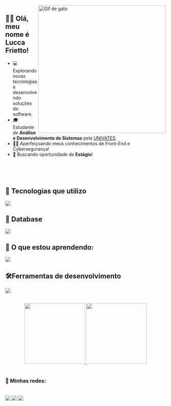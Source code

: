 <img src="https://raw.githubusercontent.com/JoeyBling/JoeyBling/master/pic/pusheencode.gif" alt="Gif de gato" min-width="400px" max-width="400px" width="400px" align="right">

## 👋🏻 Olá, meu nome é <strong>Lucca Frietto!</strong>

- 💻 Explorando novas tecnologias e desenvolvendo soluções de software.
- 🎓 Estudante de **Análise e Desenvolvimento de Sistemas** pela <a href="https://www.univates.br/">UNIVATES</a>.
- 👨‍💻 Aperfeiçoando meus conhecimentos de Front-End e Cybersegurança!
- 💼 Buscando oportunidade de **Estágio**!

<br>
<br>
<br>

## 🚀 Tecnologias que utilizo

<p align="left">
  <a href="https://skillicons.dev">
    <img src="https://skillicons.dev/icons?i=html,css,js,java,python,nodejs,sass,ts" />
  </a>
</p>

## 💾 Database

<p align="left">
  <a href="https://skillicons.dev">
    <img src="https://skillicons.dev/icons?i=mysql,postgres" />
  </a>
</p>

## 📖 O que estou aprendendo:
<p align="left">
  <a href="https://skillicons.dev">
    <img src="https://skillicons.dev/icons?i=react,dotnet,jest" />
  </a>
</p>

## 🛠️Ferramentas de desenvolvimento

<p align="left">
  <a href="https://skillicons.dev">
    <img src="https://skillicons.dev/icons?i=linux,vscode,visualstudio,git,gulp,figma" />
  </a>
</p>

<br>

<div align="center">
  <a href="https://github.com/Lusketaa">
    <img height="190px" src="https://github-readme-stats.vercel.app/api?username=Lusketaa&count_private=true&include_all_commits=true&show_icons=true&theme=dracula&hide_border=false&show_owner=true"/>
    <img height="190px" src="https://github-readme-stats.vercel.app/api/top-langs/?username=Lusketaa&theme=dracula&hide_border=false&&layout=compact"/>
  </a>
</div>

<br>

### 📱 Minhas redes:

<br>

<div align="left"> 
	<a href="https://api.whatsapp.com/send?phone=5551998774490" target="_blank"><img src="https://img.shields.io/badge/WhatsApp-25D366?style=for-the-badge&logo=whatsapp&logoColor=white" target="_blank" align="center"></a>
	<a href="https://www.linkedin.com/in/lucca-frietto-b578a4168/" target="_blank"><img src="https://img.shields.io/badge/-LinkedIn-%230077B5?style=for-the-badge&logo=linkedin&logoColor=white" target="_blank" align="center"></a>
	<a href ="mailto:Luccafrietto1@hotmail.com"><img src="https://img.shields.io/badge/Microsoft_Outlook-0078D4?style=for-the-badge&logo=microsoft-outlook&logoColor=white" align="center"></a>
</div>

